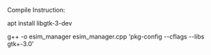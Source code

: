 Compile Instruction:

apt install libgtk-3-dev

g++ -o esim_manager esim_manager.cpp 'pkg-config --cflags --libs gtk+-3.0'
